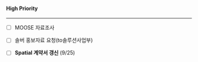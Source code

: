 
#### High Priority
---
- [ ] MOOSE 자료조사
- [ ] 솔버 홍보자료 요청(to솔루션사업부)

- [ ] **Spatial 계약서 갱신** (9/25)
